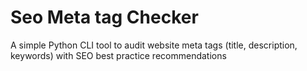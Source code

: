 # Seo Meta tag Checker
 A simple Python CLI tool to audit website meta tags (title, description, keywords) with SEO best practice recommendations
